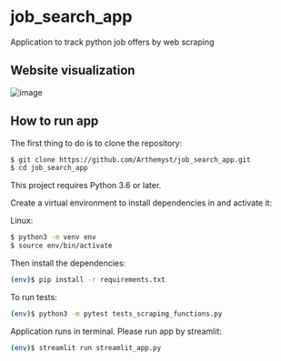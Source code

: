 # job_search_app
Application to track python job offers by web scraping

## Website visualization
![image](https://user-images.githubusercontent.com/59807704/189936914-1d84260b-87aa-45b6-b59a-239fe877edb5.png)

## How to run app
The first thing to do is to clone the repository:

```sh
$ git clone https://github.com/Arthemyst/job_search_app.git
$ cd job_search_app
```

This project requires Python 3.6 or later.

Create a virtual environment to install dependencies in and activate it:

Linux:
```sh
$ python3 -m venv env
$ source env/bin/activate
```

Then install the dependencies:
```sh
(env)$ pip install -r requirements.txt
```

To run tests:

```sh
(env)$ python3 -m pytest tests_scraping_functions.py
```

Application runs in terminal. Please run app by streamlit:
```sh
(env)$ streamlit run streamlit_app.py
```

